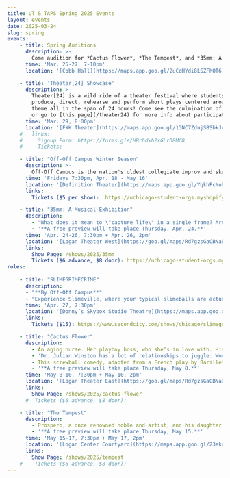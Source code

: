 ```yaml
---
title: UT & TAPS Spring 2025 Events
layout: events
date: 2025-03-24
slug: spring
events:
    - title: Spring Auditions
      description: >-
        Come audition for *Cactus Flower*, *The Tempest*, and *35mm: A Musical Exhibition*! Those interested in auditioning should visit [this page](/get-involved/actors) for more details.
      time: 'Mar. 25-27, 7-10pm'
      location: '[Cobb Hall](https://maps.app.goo.gl/2uCoHYdi8LSZFhQT6)'

    - title: 'Theater[24] Showcase'
      description: >-
        Theater[24] is a wild ride of a theater festival where students write,
        produce, direct, rehearse and perform short plays centered around a secret
        theme all in the span of 24 hours! Come see the culmination of their work,
        or go to [this page](/theater24) for more info about participating!
      time: 'Mar. 29, 8:00pm'
      location: '[FXK Theater](https://maps.app.goo.gl/13NC7ZdujSBSbkJc9)'
    #   links:
    #     Signup Form: https://forms.gle/HBrhdxb2xGLrD8MC8
    #     Tickets: 

    - title: "Off-Off Campus Winter Season"
      description: >-
        Off-Off Campus is the nation's oldest collegiate improv and sketch comedy group. Every Friday from 4th-8th week, Off-Off Campus will present a never-before-seen comedy show, never to be seen again!
      time: 'Fridays 7:30pm, Apr. 18 - May 16'
      location: '[Definition Theater](https://maps.app.goo.gl/YqkhFcNnhVvFR8Cm6)'
      links:
        Tickets ($5 per show):  https://uchicago-student-orgs.myshopify.com/products/i-cant-believe-its-not-on-campus?pr_prod_strat=e5_desc&pr_rec_id=54088aa0d&pr_rec_pid=8912408051880&pr_ref_pid=8909663174824&pr_seq=uniform

    - title: "35mm: A Musical Exhibition"
      description: 
        - "What does it mean to \"capture life\" in a single frame? Are we defined by the moments \"in focus\" or the ones in between? 35mm: A Musical Exhibition challenges audiences to sink their teeth into a musical that doesn't offer answers, only moments, stopped in time. In a thrilling collaboration between music, dance, and design, 35mm features an eclectic selection of songs created alongside a series of photographs; exploring themes of life, love, and loss and asking us a deceptively simple question: What is it all for?"
        - '**A free preview will take place Thursday, Apr. 24.**'
      time: 'Apr. 24-26, 7:30pm + Apr. 26, 2pm'
      location: '[Logan Theater West](https://goo.gl/maps/Rd7gzsGaCBNaBYrM7)'
      links:
        Show Page: /shows/2025/35mm
        Tickets ($6 advance, $8 door): https://uchicago-student-orgs.myshopify.com/collections/university-theatre-ut/products/35mm-a-musical-exhibition
roles: 
     
    - title: "SLIMEGRIMECRIME"
      description: 
      - "**By Off-Off Campus**"
      - "Experience Slimeville, where your typical slimeballs are actually the heroes of this story and squeaky-clean go-getters are as mucky as they come. Crime runs rampant in Slimeville—residents leap at the opportunity to rob their neighbors for all they’ve got, government officials vote to feed the ever-growing rat population, and the FDA is a word whispered amongst bad children who should be punished."
      time: 'Apr. 27, 7:30pm'
      location: '[Donny’s Skybox Studio Theatre](https://maps.app.goo.gl/hb9o5Hdjhjbf8aTYA)'
      links:
        Tickets ($15): https://www.secondcity.com/shows/chicago/slimegrimecrime-chi

    - title: "Cactus Flower"
      description:
        - An aging nurse. Her playboy boss, who she’s in love with. His uncomfortably-younger girlfriend, who thinks he’s married with kids. And her playwright neighbor, who saved her life.
        - 'Dr. Julian Winston has a lot of relationships to juggle: Work wives, fake wives, really-wanna-be wives. And he’s not equipped to handle half of one of those relationships. When his girlfriend, Toni, tries to kill herself because their relationship isn’t going anywhere, he proposes to her. But she thinks he’s married—because that’s what he told her. When he says he’s getting a divorce, she insists on meeting his wife (so she won’t be a ‘home-breaker’), and he must enlist his lovelorn, all-business assistant, Stephanie. But, of course, Toni can tell that Stephanie’s in love. And from here, the lie snowballs…'
        - This screwball comedy, adapted from a French play by Barillet & Grédy, has been described as “funny,” and as having “flower power.” Don’t believe us, or don’t know what that means? Come find out for yourself, either way!
        - '**A free preview will take place Thursday, May 8.**'
      time: 'May 8-10, 7:30pm + May 10, 2pm'
      location: '[Logan Theater East](https://goo.gl/maps/Rd7gzsGaCBNaBYrM7)'
      links:
        Show Page: /shows/2025/cactus-flower
      #  Tickets ($6 advance, $8 door): 

    - title: "The Tempest"
      description: 
        - Prospero, a once renowned noble and artist, and his daughter Miranda are stranded on a deserted island, accompanied only by Prospero’s magical powers and magical servants Ariel and Caliban. To enact revenge against his traitorous brother Antonio, Prospero shipwrecks a boat full of nobles onto his island. In the storm the young Prince Ferdinand is separated from the group, in his haze he stumbles upon Miranda, and the two fall in love (much to the chagrin of Prospero). Meanwhile Caliban pressures the nobles’ servants Stephano and Trinculo to kill Prospero and take over the island. As all of this happens Prospero tries in vain to keep control over his domain. Magic abounds, time slips and falls, and ultimately no one is completely sure what is real.
        - '**A free preview will take place Thursday, May 15.**'
      time: 'May 15-17, 7:30pm + May 17, 2pm'
      location: '[Logan Center Courtyard](https://maps.app.goo.gl/23ekutUEcZLMwcjY9)'
      links:
        Show Page: /shows/2025/tempest
    #    Tickets ($6 advance, $8 door): 
---
```

